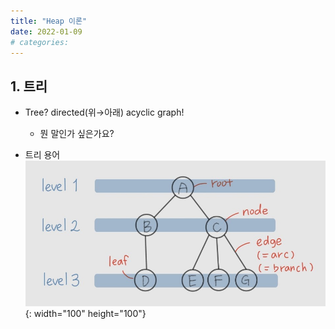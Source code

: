 ```yaml
---
title: "Heap 이론"
date: 2022-01-09
# categories: 
---
```


## 1. 트리

- Tree? directed(위→아래) acyclic graph!
    - 뭔 말인가 싶은가요?

- 트리 용어
![1.jpg](/assets/images/posts/2022-01-09/1.jpg){: width="100" height="100"}